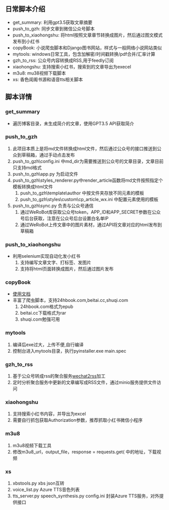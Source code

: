 ## 日常脚本介绍

- get_summary: 利用gpt3.5获取文章摘要
- push_to_gzh: 同步文章到微信公众号脚本
- push_to_xiaohongshu: 将html按照文章章节转换成图片，然后通过图文模式发布到小红书
- copyBook: 小说爬虫脚本和Django图书网站，样式与一般网络小说网站类似
- mytools: windows日常工具，包含加解密/时间戳转换/pdf合并/汇率计算
- gzh_to_rss: 公众号内容转换成RSS,用于feedly订阅
- xiaohongshu: 支持搜索小红书，搜索到的文章导出为execel
- m3u8: mu38视频下载脚本
- xs: 香色闺阁书源和语音tts相关脚本

## 脚本详情

### get_summary

- 遍历博客目录，未生成简介的文章，使用GPT3.5 API获取简介

### push_to_gzh

1. 此项目本质上是将md文件转换成html文件，然后通过公众号的接口推送到公众到草稿箱，通过手动点击发布
2. push_to_gzh\config.ini 中md_dir为需要推送到公众号的文章目录，文章目前只支持md格式
3. push_to_gzh\app.py 为启动文件
4. push_to_gzh\styles_renderer.py中render_article函数将md文件按照指定个模板转换成html文件
    1. push_to_gzh\template\author 中按文件夹存放不同元素的模板
    2. push_to_gzh\styles\custom\cp_article_wx.ini 中配置元素使用的模板
5. push_to_gzh\sync.py 负责与公众号通信
    1. 通过WeRoBot库获取公众号token，APP_ID和APP_SECRET参数在公众号后台获取，注意在公众号后台设置白名单IP
    2. 通过WeRoBot上传文章中的图片素材，通过API将文章对应的html发布到草稿箱

### push_to_xiaohongshu

- 利用selenium实现自动化发小红书
    1. 支持编写文章文字、打标签、发图片
    2. 支持将html页面转换成图片，然后通过图片发布

### copyBook

- [使用文档](./copyBook/README.md)
- 丰富了爬虫脚本，支持24hbook.com,beitai.cc,shuqi.com
    1. 24hbook.com格式为epub
    2. beitai.cc下载格式为rar
    3. shuqi.com勉强可用

### mytools

1. 编译后exe过大，上传不便,自行编译
2. 控制台进入mytools目录，执行pyinstaller.exe main.spec

### gzh_to_rss

1. 基于公众号转成rss的聚合服务[wechat2rss](https://github.com/ttttmr/wechat2rss)加工
2. 定时分析聚合服务中更新的文章编写成RSS文件，通过minio服务提供文件访问

### xiaohongshu

1. 支持搜索小红书内容，并导出为excel
2. 需要自行抓包获取Authorization参数，推荐抓取小红书微信小程序

### m3u8

1. m3u8视频下载工具
2. 修改m3u8_url，output_file，response = requests.get( 中的地址，下载视频

### xs

1. xbstools.py xbs json互转
2. voice_list.py Azure TTS音色列表
3. tts_server.py speech_synthesis.py config.ini 封装Azure TTS服务，对外提供接口
